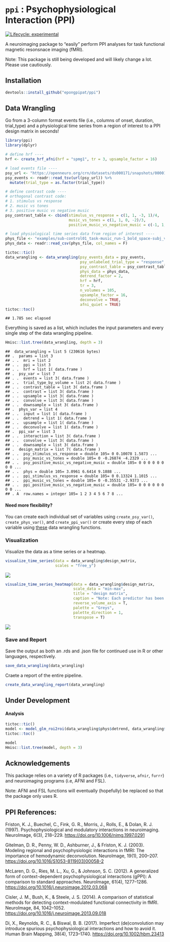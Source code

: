 
# `ppi` : Psychophysiological Interaction (PPI)

<!-- badges: start -->

[![Lifecycle:
experimental](https://img.shields.io/badge/lifecycle-experimental-orange.svg)](https://www.tidyverse.org/lifecycle/#experimental)
<!-- badges: end -->

A neuroimaging package to “easily” perform PPI analyses for task
functional magnetic resonsnace imaging (fMRI).

Note: This package is still being developed and will likely change a
lot. Please use cautiously.

## Installation

``` r
devtools::install_github("epongpipat/ppi")
```

## Data Wrangling

Go from a 3-column format events file (i.e., columns of onset, duration,
trial\_type) and a physiological time series from a region of interest
to a PPI design matrix in seconds\!

``` r
library(ppi)
library(dplyr)

# define hrf ----
hrf <- create_hrf_afni(hrf = "spmg1", tr = 3, upsample_factor = 16)

# load events file ----
psy_url <- "https://openneuro.org/crn/datasets/ds000171/snapshots/00001/files/sub-control01:func:sub-control01_task-music_run-1_events.tsv"
psy_events <- readr::read_tsv(url(psy_url)) %>%
  mutate(trial_type = as.factor(trial_type))

# define contrast code ----
# orthogonal contrast code:
# 1. stimulus vs response
# 2. music vs tones
# 3. positive music vs negative music
psy_contrast_table <- cbind(stimulus_vs_response = c(1, 1, -3, 1)/4,
                            music_vs_tones = c(1, 1, 0, -2)/3,
                            positive_music_vs_negative_music = c(-1, 1, 0, 0)/2)

# load physiological time series data from region of interest ----
phys_file <- "examples/sub-control01_task-music_run-1_bold_space-subj_vox-32-24-38.csv"
phys_data <- readr::read_csv(phys_file, col_names = F)

tictoc::tic()
data_wrangling <- data_wrangling(psy_events_data = psy_events, 
                                 psy_unlabeled_trial_type = "response", 
                                 psy_contrast_table = psy_contrast_table, 
                                 phys_data = phys_data, 
                                 detrend_factor = 2,
                                 hrf = hrf, 
                                 tr = 3, 
                                 n_volumes = 105, 
                                 upsample_factor = 16, 
                                 deconvolve = TRUE,
                                 afni_quiet = TRUE)
tictoc::toc()
```

    ## 1.785 sec elapsed

Everything is saved as a list, which includes the input parameters and
every single step of the data wrangling pipeline.

``` r
Hmisc::list.tree(data_wrangling, depth = 3)
```

    ##  data_wrangling = list 5 (230616 bytes)
    ## .  params = list 3
    ## . .  mri = list 2
    ## . .  ppi = list 3
    ## . .  hrf = list 1( data.frame )
    ## .  psy_var = list 7
    ## . .  events = list 3( data.frame )
    ## . .  trial_type_by_volume = list 2( data.frame )
    ## . .  contrast_table = list 3( data.frame )
    ## . .  contrast = list 3( data.frame )
    ## . .  upsample = list 3( data.frame )
    ## . .  convolve = list 3( data.frame )
    ## . .  downsample = list 3( data.frame )
    ## .  phys_var = list 4
    ## . .  input = list 1( data.frame )
    ## . .  detrend = list 1( data.frame )
    ## . .  upsample = list 1( data.frame )
    ## . .  deconvolve = list 1( data.frame )
    ## .  ppi_var = list 3
    ## . .  interaction = list 3( data.frame )
    ## . .  convolve = list 3( data.frame )
    ## . .  downsample = list 3( data.frame )
    ## .  design_matrix = list 7( data.frame )
    ## . .  psy_stimulus_vs_response = double 105= 0 0.10078 1.5873 ...
    ## . .  psy_music_vs_tones = double 105= 0 -0.26874 -4.2329 ...
    ## . .  psy_positive_music_vs_negative_music = double 105= 0 0 0 0 0 0 0 0 ...
    ## . .  phys = double 105= 3.0961 6.6414 9.1888 ...
    ## . .  ppi_stimulus_vs_response = double 105= 0 0.13324 1.1015 ...
    ## . .  ppi_music_vs_tones = double 105= 0 -0.35531 -2.9373 ...
    ## . .  ppi_positive_music_vs_negative_music = double 105= 0 0 0 0 0 0 0 0 ...
    ## . A  row.names = integer 105= 1 2 3 4 5 6 7 8 ...

#### Need more flexibility?

You can create each individual set of variables using
`create_psy_var()`, `create_phys_var()`, and `create_ppi_var()` or
create every step of each variable using
[these](https://ekarinpongpipat.com/ppi/reference/index.html#section-data-wrangling)
data wrangling functions.

### Visualization

Visualize the data as a time series or a heatmap.

``` r
visualize_time_series(data = data_wrangling$design_matrix, 
                      scales = "free_y")
```

![](README_files/figure-gfm/unnamed-chunk-4-1.png)<!-- -->

``` r
visualize_time_series_heatmap(data = data_wrangling$design_matrix, 
                              scale_data = "min-max",
                              title = "design matrix",
                              caption = "Note: Each predictor has been scaled to min-max for visualization.",
                              reverse_volume_axis = T,
                              palette = "Greys", 
                              palette_direction = 1,
                              transpose = T)
```

![](README_files/figure-gfm/unnamed-chunk-4-2.png)<!-- -->

### Save and Report

Save the output as both an .rds and .json file for continued use in R or
other languages, respectively.

``` r
save_data_wrangling(data_wrangling)
```

Craete a report of the entire pipeline.

``` r
create_data_wrangling_report(data_wrangling)
```

## Under Development

#### Analysis

``` r
tictoc::tic()
model <- model_glm_roi2roi(data_wrangling$phys$detrend, data_wrangling$design_matrix)
tictoc::toc()

model
Hmisc::list.tree(model, depth = 3)
```

## Acknowledgements

This package relies on a variety of R packages (i.e., `tidyverse`,
`afnir`, `furrr`) and neuroimaging programs (i.e, AFNI and FSL).

Note: AFNI and FSL functions will eventually (hopefully) be replaced so
that the package only uses R.

## PPI References:

Friston, K. J., Buechel, C., Fink, G. R., Morris, J., Rolls, E., &
Dolan, R. J. (1997). Psychophysiological and modulatory interactions in
neuroimaging. NeuroImage, 6(3), 218–229.
<https://doi.org/10.1006/nimg.1997.0291>

Gitelman, D. R., Penny, W. D., Ashburner, J., & Friston, K. J. (2003).
Modeling regional and psychophysiologic interactions in fMRI: The
importance of hemodynamic deconvolution. NeuroImage, 19(1), 200–207.
<https://doi.org/10.1016/S1053-8119(03)00058-2>

McLaren, D. G., Ries, M. L., Xu, G., & Johnson, S. C. (2012). A
generalized form of context-dependent psychophysiological interactions
(gPPI): A comparison to standard approaches. NeuroImage, 61(4),
1277–1286. <https://doi.org/10.1016/j.neuroimage.2012.03.068>

Cisler, J. M., Bush, K., & Steele, J. S. (2014). A comparison of
statistical methods for detecting context-modulated functional
connectivity in fMRI. NeuroImage, 84, 1042–1052.
<https://doi.org/10.1016/j.neuroimage.2013.09.018>

Di, X., Reynolds, R. C., & Biswal, B. B. (2017). Imperfect
(de)convolution may introduce spurious psychophysiological interactions
and how to avoid it. Human Brain Mapping, 38(4), 1723–1740.
<https://doi.org/10.1002/hbm.23413>
